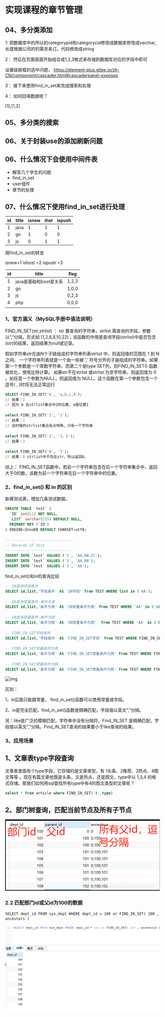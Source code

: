 # 实现课程的章节管理



## 04、多分类添加

1: 把数据库中的所以的categorypid和categorycid修改成数据库修改成varchar,长度根据公司的的需求来订。代码修改成string

2： 然后在页面层面开始组合成1,2,3格式来存储到数据库对应的字段中即可

设置级联框的选中问题， https://element-plus.gitee.io/zh-CN/component/cascader.html#cascaderpanel-exposes





3： 接下来使用find_in_set来完成搜索和处理

4： 如何回填数据呢？

[1],[1,2]



## 05、多分类的搜索







## 06、关于封装use的添加刷新问题





## 06、什么情况下会使用中间件表

- 解答几个学生的问题
- find_in_set
- user组件
- 章节的处理 







## 07、什么情况下使用find_in_set进行处理

| id   | title | isnew | ihot | ispush |
| ---- | ----- | ----- | ---- | ------ |
| 1    | java  | 1     | 1    | 1      |
| 2    | go    | 1     | 0    | 0      |
| 3    | js    | 0     | 1    | 1      |

用find_in_set的转变

isnew=1 ishost =2 ispush =3

| id   | title                  | flag  |
| ---- | ---------------------- | ----- |
| 1    | java是基础和boot是关系 | 1,2,3 |
| 2    | go                     | 1,0,0 |
| 3    | js                     | 0,2,3 |
| 4    | php                    | 0,0,0 |
|      |                        |       |





### 1、官方涵义（MySQL手册中语法说明）

FIND_IN_SET(str,strlist) ：  str 要查询的字符串，strlist  需查询的字段，参数以”,”分隔，形式如 (1,2,6,8,10,22)；该函数的作用是查询字段(strlist)中是否包含(str)的结果，返回结果为null或记录。

假如字符串str在由N个子链组成的字符串列表strlist 中，则返回值的范围在 1 到 N 之间。 一个字符串列表就是一个由一些被 ',' 符号分开的子链组成的字符串。如果第一个参数是一个常数字符串，而第二个是type SET列，则FIND_IN_SET() 函数被优化，使用比特计算。 如果str不在strlist 或strlist 为空字符串，则返回值为 0 。如任意一个参数为NULL，则返回值为 NULL。这个函数在第一个参数包含一个逗号( , )时将无法正常运行

```sql
SELECT FIND_IN_SET('b', 'a,b,c,d');
// 结果：2
// 因为 b 在strlist集合中2的位置, a是位置1
 
select FIND_IN_SET('1', '1');
// 结果：1 
// 这时候的strlist集合有点特殊，只有一个字符串
 
select FIND_IN_SET('2', '1，2'); 
// 结果：2
 
select FIND_IN_SET('6', '1'); 
// 结果：0 strlist中不存在str，所以返回0。
```

综上： FIND_IN_SET函数中，若前一个字符串包含在后一个字符串集合中，返回大于0的数，该数为前一个字符串在后一个字符串中的位置。



### 2、find_in_set() 和 in 的区别

新建测试表，增加几条测试数据。

```sql
CREATE TABLE `test` (
  `ID` int(11) NOT NULL,
  `LIST` varchar(255) DEFAULT NULL,
  PRIMARY KEY (`ID`)
) ENGINE=InnoDB DEFAULT CHARSET=utf8;
 
-- ----------------------------
-- Records of test
-- ----------------------------
INSERT INTO `test` VALUES ('1', 'AA,BB,CC');
INSERT INTO `test` VALUES ('2', 'AA,BB');
INSERT INTO `test` VALUES ('3', 'AA');
```

find_in_set()和in的查询比较

```sql
-- IN查询字段条件
SELECT id,list,'字段条件' AS 'IN字段' from TEST WHERE list in ('AA');
 
-- IN查询常量条件-条件为真
SELECT id,list,'条件为真' AS 'IN常量条件为真' from TEST WHERE 'AA' in ('AA','BB');
 
-- IN查询常量条件-条件为假
SELECT id,list,'条件为假' AS 'IN常量条件为假'  from TEST WHERE 'AA' in ('BB','CC');
 
-- FIND_IN_SET字段条件
SELECT id,list,'字段条件' AS 'FIND_IN_SET字段' from TEST WHERE FIND_IN_SET('AA', list);
 
-- FIND_IN_SET常量条件为真
SELECT id,list,'条件为真' AS 'FIND_IN_SET常量条件为真' from TEST WHERE FIND_IN_SET('AA', 'AA,BB,CC');
 
-- FIND_IN_SET常量条件为假
SELECT id,list,'条件为假' AS 'FIND_IN_SET常量条件为假' from TEST WHERE FIND_IN_SET('AA', 'BB,CC');
```

![img](https://img-blog.csdnimg.cn/20210810111014267.png?x-oss-process=image/watermark,type_ZmFuZ3poZW5naGVpdGk,shadow_10,text_aHR0cHM6Ly9ibG9nLmNzZG4ubmV0L2NhcmVmcmVlMzE0NDE=,size_16,color_FFFFFF,t_70)

区别：

1、in后面只能跟常量， find_in_set()函数可以使用常量或字段。

2、in是完全匹配，find_in_set()函数是精确匹配，字段值以英文”,”分隔。

另：like是广泛的模糊匹配，字符串中没有分隔符，Find_IN_SET 是精确匹配，字段值以英文”,”分隔，Find_IN_SET查询的结果要小于like查询的结果。



### 3、应用场景

## 1、文章表type字段查询

文章表里面有个type字段，它存储的是文章类型，有 1头条、2推荐、3热点、4图文等等 。现在有篇文章他既是头条，又是热点，还是图文，type中以 1,3,4 的格式存储。那我们如何用sql查找所有type中有4的图文类型的文章呢？

```sql
select * from article where FIND_IN_SET('4',type)
```

##  2、部门树查询，匹配当前节点及所有子节点

![image-20230703194343671](assets/image-20230703194343671.png)

### 2.2 匹配部门id或父id为100的数据

```cobol
SELECT dept_id FROM sys_dept WHERE dept_id = 100 or FIND_IN_SET( 100 , ancestors ) 
```

![image-20230703194427630](assets/image-20230703194427630.png)
